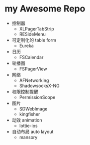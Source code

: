 # my Awesome Repo

- 控制器
	- XLPagerTabStrip
    - RESideMenu
- 可定制化的 table form
	- Eureka
- 日历
	- FSCalendar
- 轮播图 
	- FSPagerView
- 网络
	- AFNetworking
    - ShadowsocksX-NG
- 权限控制提醒
	- PermissionScope
- 图片
	- SDWebImage
	- kingfisher
- 动效 animation
	- lottie-ios
- 自动布局 auto layout
	- mansory





